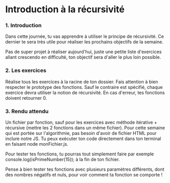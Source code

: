 <h1>Introduction à la récursivité</h1>


<h3>1. Introduction</h3>

<p>Dans cette journée, tu vas apprendre à utiliser le principe de récursivité. Ce dernier te sera très utile pour réaliser les prochains objectifs de la semaine.</p>
<p>Pas de super projet à réaliser aujourd'hui, juste une petite liste d'exercices allant crescendo en difficulté, ton objectif sera d'aller le plus loin possible.</p>

<h3>2. Les exercices</h3>

<p>Réalise tous les exercices à la racine de ton dossier. Fais attention à bien respecter le prototype des fonctions. Sauf le contraire est spécifié, chaque exercice devra utiliser la notion de récursivité. En cas d'erreur, tes fonctions doivent retourner 0.</p>

<h3>3. Rendu attendu</h3>

<p>Un fichier par fonction, sauf pour les exercices avec méthode itérative + récursive (mettre les 2 fonctions dans un même fichier). Pour cette semaine qui est portée sur l'algorithmie, pas besoin d'avoir de fichier HTML pour inclure notre JS. Tu peux exécuter ton code directement dans ton terminal en faisant node monFichier.js.</p>
<p>Pour tester tes fonctions, tu pourras tout simplement faire par exemple console.log(isPrimeNumber(15)); à la fin de ton fichier.</p>
<p>Pense à bien tester tes fonctions avec plusieurs paramètres différents, dont des nombres négatifs et nuls, pour voir comment ta fonction se comporte !</p>